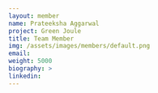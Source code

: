 ```yaml
---
layout: member
name: Prateeksha Aggarwal
project: Green Joule
title: Team Member
img: /assets/images/members/default.png
email:
weight: 5000
biography: >
linkedin:
---
```

